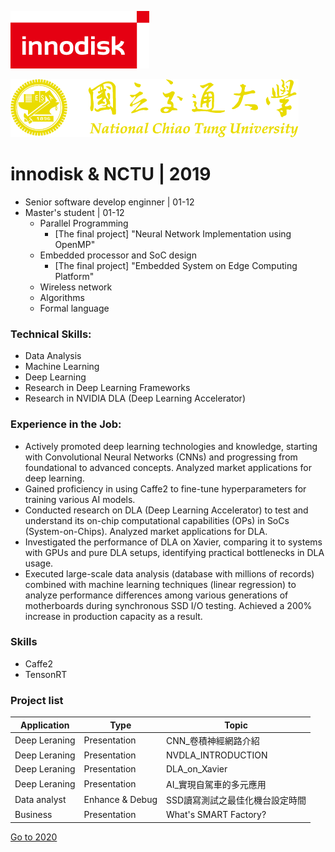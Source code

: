 ![logo](./../img/innodisk_logo.png)  

![nctu](./../img/nctu.png)

# innodisk & NCTU | 2019
- Senior software develop enginner | 01-12  
- Master's student | 01-12  
  - Parallel Programming
    - [The final project] "Neural Network Implementation using OpenMP"
  - Embedded processor and SoC design
    - [The final project] "Embedded System on Edge Computing Platform"
  - Wireless network
  - Algorithms
  - Formal language

### Technical Skills:

- Data Analysis
- Machine Learning
- Deep Learning
- Research in Deep Learning Frameworks
- Research in NVIDIA DLA (Deep Learning Accelerator)

### Experience in the Job:

- Actively promoted deep learning technologies and knowledge, starting with Convolutional Neural Networks (CNNs) and progressing from foundational to advanced concepts. Analyzed market applications for deep learning.
- Gained proficiency in using Caffe2 to fine-tune hyperparameters for training various AI models.
- Conducted research on DLA (Deep Learning Accelerator) to test and understand its on-chip computational capabilities (OPs) in SoCs (System-on-Chips). Analyzed market applications for DLA.
- Investigated the performance of DLA on Xavier, comparing it to systems with GPUs and pure DLA setups, identifying practical bottlenecks in DLA usage.
- Executed large-scale data analysis (database with millions of records) combined with machine learning techniques (linear regression) to analyze performance differences among various generations of motherboards during synchronous SSD I/O testing. Achieved a 200% increase in production capacity as a result.

### Skills
- Caffe2
- TensonRT

### Project list
Application | Type | Topic 
--- | --- | --- | 
Deep Leraning | Presentation | CNN_卷積神經網路介紹
Deep Leraning | Presentation | NVDLA_INTRODUCTION
Deep Leraning | Presentation | DLA_on_Xavier
Deep Leraning | Presentation | AI_實現自駕車的多元應用
Data analyst | Enhance & Debug | SSD讀寫測試之最佳化機台設定時間
Business | Presentation | What's SMART Factory?

[Go to 2020](../2020/ReadMe.md)

